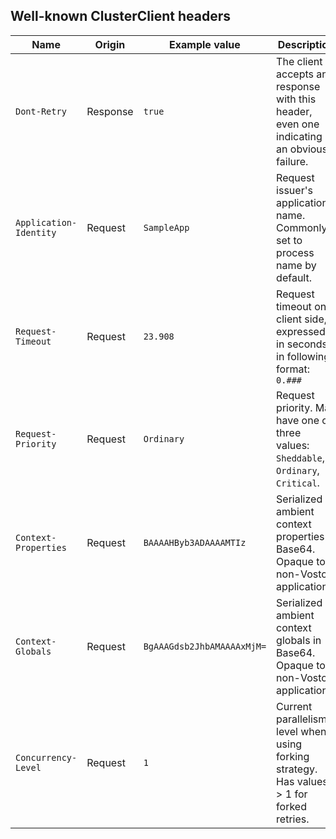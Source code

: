 ## Well-known ClusterClient headers

| Name  | Origin | Example value | Description |
| ----- | ------ | ------------- | ----------- |
| `Dont-Retry`           | Response | `true`                     | The client accepts any response with this header, even one indicating an obvious failure. |
| `Application-Identity` | Request  | `SampleApp`                | Request issuer's application name. Commonly set to process name by default. |
| `Request-Timeout`      | Request  | `23.908`                  | Request timeout on client side, expressed in seconds in following format: `0.###` |
| `Request-Priority`     | Request  | `Ordinary`                 | Request priority. May have one of three values: `Sheddable`, `Ordinary`, `Critical`. |
| `Context-Properties`   | Request  | `BAAAAHByb3ADAAAAMTIz`     | Serialized ambient context properties in Base64. Opaque to non-Vostok applications. |
| `Context-Globals`      | Request  | `BgAAAGdsb2JhbAMAAAAxMjM=` | Serialized ambient context globals in Base64. Opaque to non-Vostok applications. |
| `Concurrency-Level`    | Request  | `1` 						| Current parallelism level when using forking strategy. Has values > 1 for forked retries. |
